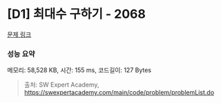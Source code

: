 # [D1] 최대수 구하기 - 2068 

[문제 링크](https://swexpertacademy.com/main/code/problem/problemDetail.do?contestProbId=AV5QQhbqA4QDFAUq) 

### 성능 요약

메모리: 58,528 KB, 시간: 155 ms, 코드길이: 127 Bytes



> 출처: SW Expert Academy, https://swexpertacademy.com/main/code/problem/problemList.do